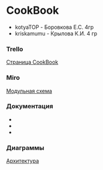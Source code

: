 # CookBook

  - kotyaTOP - Боровкова Е.С. 4гр
  - kriskamumu - Крылова К.И. 4 гр
  
### Trello
[Страница СookBook](https://trello.com/b/VSmTybFB/cookbook)

### Miro
[Модульная схема](https://miro.com/app/board/o9J_kxhWFeE=/)

### Документация
* 
*
*

### Диаграммы
[Архитектура]()
